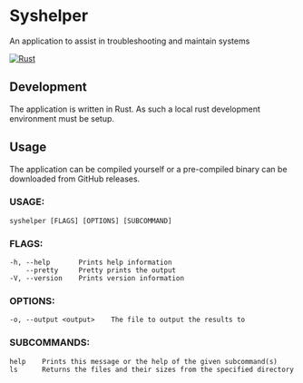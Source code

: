 # Syshelper
An application to assist in troubleshooting and maintain systems

[![Rust](https://github.com/cmarquis/syshelper/actions/workflows/rust.yml/badge.svg)](https://github.com/cmarquis/syshelper/actions/workflows/rust.yml)

## Development
The application is written in Rust. As such a local rust development environment must be setup.

## Usage
The application can be compiled yourself or a pre-compiled binary can be downloaded from GitHub releases.

### USAGE:
    syshelper [FLAGS] [OPTIONS] [SUBCOMMAND]

### FLAGS:
    -h, --help       Prints help information
        --pretty     Pretty prints the output
    -V, --version    Prints version information

### OPTIONS:
    -o, --output <output>    The file to output the results to

### SUBCOMMANDS:
    help    Prints this message or the help of the given subcommand(s)
    ls      Returns the files and their sizes from the specified directory